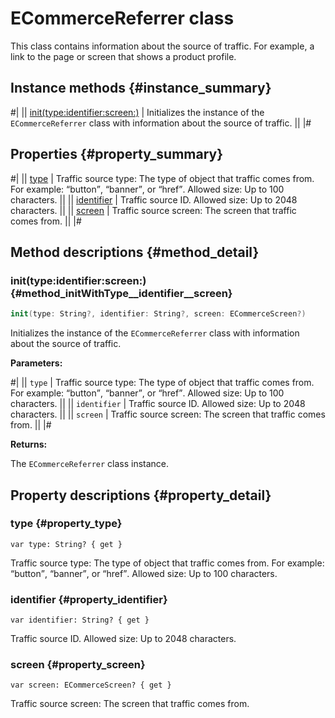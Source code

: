 # ECommerceReferrer class

This class contains information about the source of traffic. For example, a link to the page or screen that shows a product profile.

## Instance methods {#instance_summary}

#|
|| [init(type:identifier:screen:)](#method_initWithType__identifier__screen) | Initializes the instance of the `ECommerceReferrer` class with information about the source of traffic. ||
|#

## Properties {#property_summary}

#|
|| [type](#property_type) | Traffic source type: The type of object that traffic comes from. For example: <q>button</q>, <q>banner</q>, or <q>href</q>. Allowed size: Up to 100 characters. ||
|| [identifier](#property_identifier) | Traffic source ID. Allowed size: Up to 2048 characters. ||
|| [screen](#property_screen) | Traffic source screen: The screen that traffic comes from. ||
|#

## Method descriptions {#method_detail}

### init(type:identifier:screen:) {#method_initWithType__identifier__screen}

```swift translate=no
init(type: String?, identifier: String?, screen: ECommerceScreen?)
```

Initializes the instance of the `ECommerceReferrer` class with information about the source of traffic.

**Parameters:**

#|
|| `type` | Traffic source type: The type of object that traffic comes from. For example: <q>button</q>, <q>banner</q>, or <q>href</q>. Allowed size: Up to 100 characters. ||
|| `identifier` | Traffic source ID. Allowed size: Up to 2048 characters. ||
|| `screen` | Traffic source screen: The screen that traffic comes from. ||
|#

**Returns:**

The `ECommerceReferrer` class instance.

## Property descriptions {#property_detail}

### type {#property_type}

`var type: String? { get }`

Traffic source type: The type of object that traffic comes from. For example: <q>button</q>, <q>banner</q>, or <q>href</q>. Allowed size: Up to 100 characters.

### identifier {#property_identifier}

`var identifier: String? { get }`

Traffic source ID. Allowed size: Up to 2048 characters.

### screen {#property_screen}

`var screen: ECommerceScreen? { get }`

Traffic source screen: The screen that traffic comes from.
